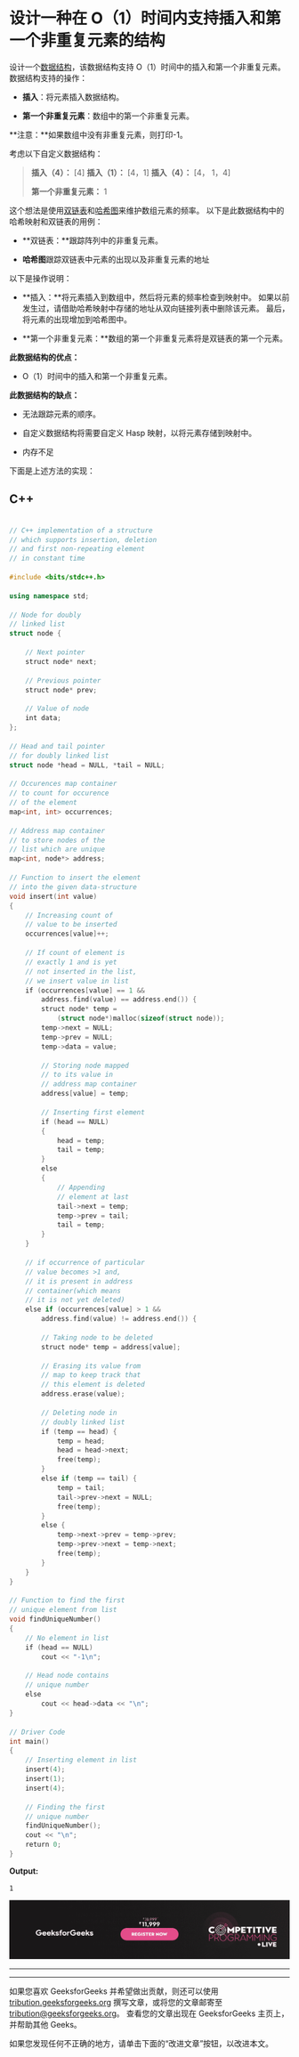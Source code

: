 # 设计一种在 O（1）时间内支持插入和第一个非重复元素的结构

设计一个[数据结构](https://www.geeksforgeeks.org/data-structures/)，该数据结构支持 O（1）时间中的插入和第一个非重复元素。 数据结构支持的操作：

*   **插入**：将元素插入数据结构。

*   **第一个非重复元素**：数组中的第一个非重复元素。

**注意：**如果数组中没有非重复元素，则打印-1。

考虑以下自定义数据结构：

> **插入（4）：** [4]
> **插入（1）：** [4，1]
> **插入（4）：** [4， 1，4]
> 
> **第一个非重复元素：** 1

这个想法是使用[双链表](https://www.geeksforgeeks.org/doubly-linked-list/)和[哈希图](https://www.geeksforgeeks.org/java-util-hashmap-in-java-with-examples/)来维护数组元素的频率。 以下是此数据结构中的哈希映射和双链表的用例：

*   **双链表：**跟踪阵列中的非重复元素。

*   **哈希图**跟踪双链表中元素的出现以及非重复元素的地址

以下是操作说明：

*   **插入：**将元素插入到数组中，然后将元素的频率检查到映射中。 如果以前发生过，请借助哈希映射中存储的地址从双向链接列表中删除该元素。 最后，将元素的出现增加到哈希图中。

*   **第一个非重复元素：**数组的第一个非重复元素将是双链表的第一个元素。

**此数据结构的优点：**

*   O（1）时间中的插入和第一个非重复元素。

**此数据结构的缺点：**

*   无法跟踪元素的顺序。

*   自定义数据结构将需要自定义 Hasp 映射，以将元素存储到映射中。

*   内存不足

下面是上述方法的实现：

## C++

```cpp

// C++ implementation of a structure 
// which supports insertion, deletion 
// and first non-repeating element  
// in constant time 

#include <bits/stdc++.h> 

using namespace std; 

// Node for doubly  
// linked list 
struct node { 

    // Next pointer 
    struct node* next; 

    // Previous pointer 
    struct node* prev;  

    // Value of node 
    int data;  
}; 

// Head and tail pointer  
// for doubly linked list 
struct node *head = NULL, *tail = NULL; 

// Occurences map container  
// to count for occurence  
// of the element 
map<int, int> occurrences; 

// Address map container  
// to store nodes of the  
// list which are unique 
map<int, node*> address; 

// Function to insert the element 
// into the given data-structure 
void insert(int value) 
{ 
    // Increasing count of  
    // value to be inserted 
    occurrences[value]++; 

    // If count of element is  
    // exactly 1 and is yet 
    // not inserted in the list, 
    // we insert value in list 
    if (occurrences[value] == 1 &&  
        address.find(value) == address.end()) { 
        struct node* temp =  
            (struct node*)malloc(sizeof(struct node)); 
        temp->next = NULL; 
        temp->prev = NULL; 
        temp->data = value; 

        // Storing node mapped  
        // to its value in  
        // address map container 
        address[value] = temp; 

        // Inserting first element 
        if (head == NULL) 
        { 
            head = temp; 
            tail = temp; 
        } 
        else
        { 
            // Appending  
            // element at last 
            tail->next = temp; 
            temp->prev = tail; 
            tail = temp; 
        } 
    } 

    // if occurrence of particular  
    // value becomes >1 and, 
    // it is present in address  
    // container(which means 
    // it is not yet deleted) 
    else if (occurrences[value] > 1 &&  
        address.find(value) != address.end()) { 

        // Taking node to be deleted 
        struct node* temp = address[value]; 

        // Erasing its value from  
        // map to keep track that  
        // this element is deleted 
        address.erase(value); 

        // Deleting node in  
        // doubly linked list 
        if (temp == head) { 
            temp = head; 
            head = head->next; 
            free(temp); 
        } 
        else if (temp == tail) { 
            temp = tail; 
            tail->prev->next = NULL; 
            free(temp); 
        } 
        else { 
            temp->next->prev = temp->prev; 
            temp->prev->next = temp->next; 
            free(temp); 
        } 
    } 
} 

// Function to find the first 
// unique element from list 
void findUniqueNumber() 
{ 
    // No element in list 
    if (head == NULL) 
        cout << "-1\n"; 

    // Head node contains  
    // unique number 
    else
        cout << head->data << "\n"; 
} 

// Driver Code 
int main() 
{ 
    // Inserting element in list 
    insert(4); 
    insert(1); 
    insert(4); 

    // Finding the first  
    // unique number 
    findUniqueNumber(); 
    cout << "\n"; 
    return 0; 
} 

```

**Output:**

```
1

```

[![competitive-programming-img](img/5211864e7e7a28eeeb039fa5d6073a24.png)](https://practice.geeksforgeeks.org/courses/competitive-programming-live?utm_source=geeksforgeeks&utm_medium=article&utm_campaign=gfg_article_cp)

* * *

* * *

如果您喜欢 GeeksforGeeks 并希望做出贡献，则还可以使用 [tribution.geeksforgeeks.org](https://contribute.geeksforgeeks.org/) 撰写文章，或将您的文章邮寄至 tribution@geeksforgeeks.org。 查看您的文章出现在 GeeksforGeeks 主页上，并帮助其他 Geeks。

如果您发现任何不正确的地方，请单击下面的“改进文章”按钮，以改进本文。
